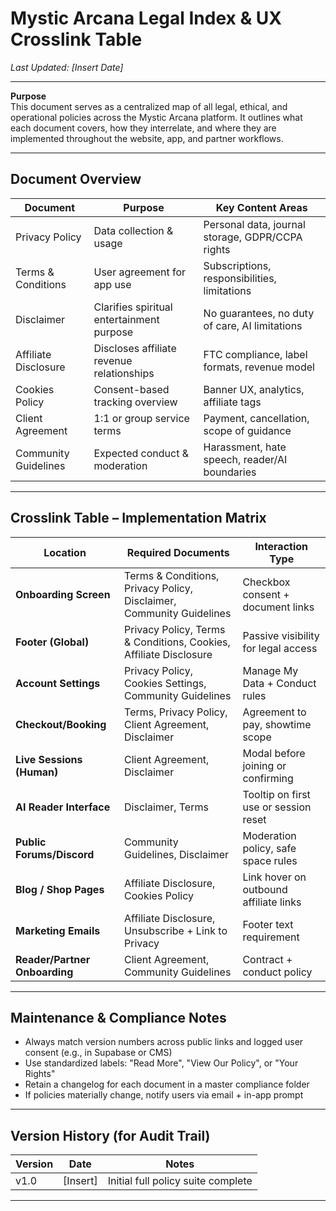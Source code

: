 # Mystic Arcana Legal Index & UX Crosslink Table  
*Last Updated: [Insert Date]*

---

**Purpose**  
This document serves as a centralized map of all legal, ethical, and operational policies across the Mystic Arcana platform. It outlines what each document covers, how they interrelate, and where they are implemented throughout the website, app, and partner workflows.

---

## Document Overview

| Document | Purpose | Key Content Areas |
|---------|---------|------------------|
| Privacy Policy | Data collection & usage | Personal data, journal storage, GDPR/CCPA rights |
| Terms & Conditions | User agreement for app use | Subscriptions, responsibilities, limitations |
| Disclaimer | Clarifies spiritual entertainment purpose | No guarantees, no duty of care, AI limitations |
| Affiliate Disclosure | Discloses affiliate revenue relationships | FTC compliance, label formats, revenue model |
| Cookies Policy | Consent-based tracking overview | Banner UX, analytics, affiliate tags |
| Client Agreement | 1:1 or group service terms | Payment, cancellation, scope of guidance |
| Community Guidelines | Expected conduct & moderation | Harassment, hate speech, reader/AI boundaries |

---

## Crosslink Table – Implementation Matrix

| Location | Required Documents | Interaction Type |
|---------|---------------------|------------------|
| **Onboarding Screen** | Terms & Conditions, Privacy Policy, Disclaimer, Community Guidelines | Checkbox consent + document links |
| **Footer (Global)** | Privacy Policy, Terms & Conditions, Cookies, Affiliate Disclosure | Passive visibility for legal access |
| **Account Settings** | Privacy Policy, Cookies Settings, Community Guidelines | Manage My Data + Conduct rules |
| **Checkout/Booking** | Terms, Privacy Policy, Client Agreement, Disclaimer | Agreement to pay, showtime scope |
| **Live Sessions (Human)** | Client Agreement, Disclaimer | Modal before joining or confirming |
| **AI Reader Interface** | Disclaimer, Terms | Tooltip on first use or session reset |
| **Public Forums/Discord** | Community Guidelines, Disclaimer | Moderation policy, safe space rules |
| **Blog / Shop Pages** | Affiliate Disclosure, Cookies Policy | Link hover on outbound affiliate links |
| **Marketing Emails** | Affiliate Disclosure, Unsubscribe + Link to Privacy | Footer text requirement |
| **Reader/Partner Onboarding** | Client Agreement, Community Guidelines | Contract + conduct policy |

---

## Maintenance & Compliance Notes

- Always match version numbers across public links and logged user consent (e.g., in Supabase or CMS)
- Use standardized labels: "Read More", "View Our Policy", or "Your Rights"
- Retain a changelog for each document in a master compliance folder
- If policies materially change, notify users via email + in-app prompt

---

## Version History (for Audit Trail)

| Version | Date | Notes |
|---------|------|-------|
| v1.0 | [Insert] | Initial full policy suite complete |

---